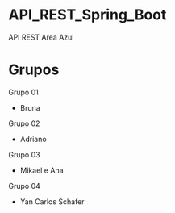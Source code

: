 # API_REST_Spring_Boot
API REST Area Azul

# Grupos
Grupo 01
* Bruna

Grupo 02
* Adriano

Grupo 03
* Mikael e Ana

Grupo 04
* Yan Carlos Schafer





